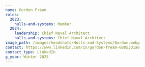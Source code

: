 ```yaml
---
name: Gordon Fream
roles:
  2023:
    hulls-and-systems: Member
  2024:
    leadership: Chief Naval Architect
    hulls-and-systems: Chief Naval Architect
image_path: /images/headshots/Hulls-and-Systems/Gordon.webp
contact: https://www.linkedin.com/in/gordon-fream-6885301a6
contact_type: LinkedIn
g_year: Winter 2025
---
```

